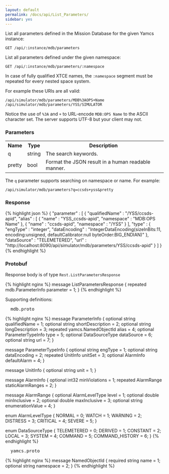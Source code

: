 ```yaml
---
layout: default
permalink: /docs/api/List_Parameters/
sidebar: yes
---
```


List all parameters defined in the Mission Database for the given Yamcs instance:

    GET /api/:instance/mdb/parameters


List all parameters defined under the given namespace:

    GET /api/:instance/mdb/parameters/:namespace
    
In case of fully qualified XTCE names, the `:namespace` segment must be repeated for every nested space system.

For example these URIs are all valid:

    /api/simulator/mdb/parameters/MDB%3AOPS+Name
    /api/simulator/mdb/parameters/YSS/SIMULATOR
    
Notice the use of `%3A` and `+` to URL-encode `MDB:OPS Name` to the ASCII character set. The server supports UTF-8 but your client may not.


### Parameters

<table class="inline">
  <tr>
    <th>Name</th>
    <th>Type</th>
    <th>Description</th>
  </tr>
  <tr>
    <td class="code">q</td>
    <td class="code">string</td>
    <td>The search keywords.</td>
  </tr>
  <tr>
    <td class="code">pretty</td>
    <td class="code">bool</td>
    <td>Format the JSON result in a human readable manner.</td>
  </tr>
</table>

The `q` parameter supports searching on namespace or name. For example:

    /api/simulator/mdb/parameters?q=ccsds+yss&pretty 


### Response

{% highlight json %}
{
  "parameter" : [ {
    "qualifiedName" : "/YSS/ccsds-apid",
    "alias" : [ {
      "name" : "YSS_ccsds-apid",
      "namespace" : "MDB:OPS Name"
    }, {
      "name" : "ccsds-apid",
      "namespace" : "/YSS"
    } ],
    "type" : {
      "engType" : "integer",
      "dataEncoding" : "IntegerDataEncoding(sizeInBits:11, encoding:unsigned, defaultCalibrator:null byteOrder:BIG_ENDIAN)"
    },
    "dataSource" : "TELEMETERED",
    "url" : "http://localhost:8090/api/simulator/mdb/parameters/YSS/ccsds-apid"
  } ]
}
{% endhighlight %}


### Protobuf

Response body is of type `Rest.ListParametersResponse`

{% highlight nginx %}
message ListParametersResponse {
  repeated mdb.ParameterInfo parameter = 1;
}
{% endhighlight %}

Supporting definitions:

<pre class="header">
  mdb.proto
</pre>

{% highlight nginx %}
message ParameterInfo {
  optional string qualifiedName = 1;
  optional string shortDescription = 2;
  optional string longDescription = 3;
  repeated yamcs.NamedObjectId alias = 4;
  optional ParameterTypeInfo type = 5;
  optional DataSourceType dataSource = 6;
  optional string url = 7;
}

message ParameterTypeInfo {
  optional string engType = 1;
  optional string dataEncoding = 2;
  repeated UnitInfo unitSet = 3; 
  optional AlarmInfo defaultAlarm = 4;
}

message UnitInfo {
  optional string unit = 1;
}

message AlarmInfo {
  optional int32 minViolations = 1;
  repeated AlarmRange staticAlarmRanges = 2;
}

message AlarmRange {
  optional AlarmLevelType level = 1; 
  optional double minInclusive = 2;
  optional double maxInclusive = 3; 
  optional string enumerationValue = 4;
}

enum AlarmLevelType {
  NORMAL = 0;
  WATCH = 1;
  WARNING =  2;
  DISTRESS = 3;
  CRITICAL = 4;
  SEVERE = 5;
}

enum DataSourceType {
  TELEMETERED = 0;
  DERIVED = 1;
  CONSTANT = 2;
  LOCAL = 3;
  SYSTEM = 4;
  COMMAND = 5;
  COMMAND_HISTORY = 6;
}
{% endhighlight %}


<pre class="header">
  yamcs.proto
</pre>

{% highlight nginx %}
message NamedObjectId {
  required string name = 1;
  optional string namespace = 2;
}
{% endhighlight %}
